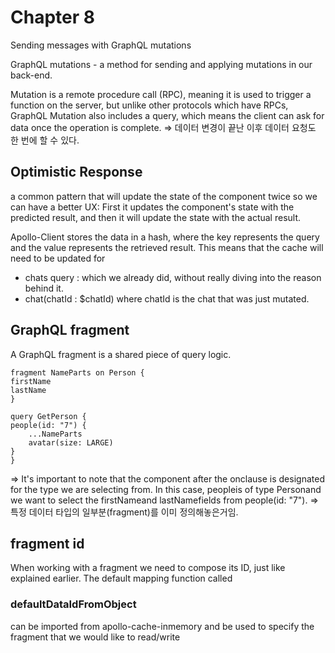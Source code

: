 # Chapter 8
Sending messages with GraphQL mutations

GraphQL mutations - a method for sending and applying mutations in our back-end.

Mutation is a remote procedure call (RPC), meaning it is used to trigger a function on the server, but unlike other protocols which have RPCs, GraphQL Mutation also includes a query, which means the client can ask for data once the operation is complete.
=> 데이터 변경이 끝난 이후 데이터 요청도 한 번에 할 수 있다.

## Optimistic Response
 a common pattern that will update the state of the component twice so we can have a better UX: First it updates the component's state with the predicted result, and then it will update the state with the actual result.

Apollo-Client stores the data in a hash, where the key represents the query and the value represents the retrieved result. This means that the cache will need to be updated for

- chats query : which we already did, without really diving into the reason behind it.
- chat(chatId : $chatId) where chatId is the chat that was just mutated.

## GraphQL fragment
A GraphQL fragment is a shared piece of query logic.

    fragment NameParts on Person {
    firstName
    lastName
    }

    query GetPerson {
    people(id: "7") {
        ...NameParts
        avatar(size: LARGE)
    }
    }
=> It's important to note that the component after the onclause is designated for the type we are selecting from. In this case, peopleis of type Personand we want to select the firstNameand lastNamefields from people(id: "7").
=> 특정 데이터 타입의 일부분(fragment)를 이미 정의해놓은거임.

## fragment id
When working with a fragment we need to compose its ID, just like explained earlier. The default mapping function called 
### defaultDataIdFromObject
can be imported from apollo-cache-inmemory
and be used to specify the fragment that we would like to read/write



